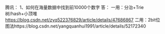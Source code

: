 腾讯：
1、如何在海量数据中找到前10000个数字
答：
一用：分治+Trie树/hash+小顶堆
https://blog.csdn.net/zyq522376829/article/details/47686867
二用：2bit位图法https://blog.csdn.net/yangquanhui1991/article/details/52172340